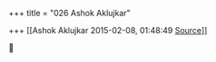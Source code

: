 +++
title = "026 Ashok Aklujkar"

+++
[[Ashok Aklujkar	2015-02-08, 01:48:49 [Source](https://groups.google.com/g/bvparishat/c/kDCbWEpNV6Y)]]






